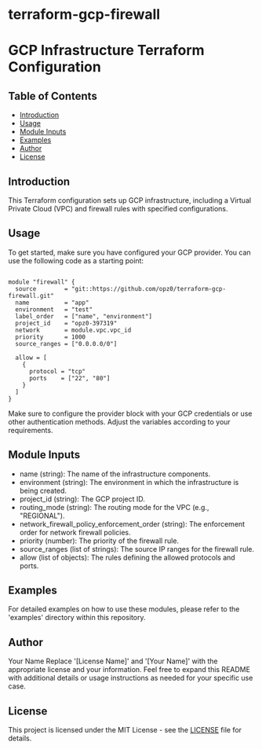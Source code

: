 # terraform-gcp-firewall
# GCP Infrastructure Terraform Configuration

## Table of Contents

- [Introduction](#introduction)
- [Usage](#usage)
- [Module Inputs](#module-inputs)
- [Examples](#examples)
- [Author](#author)
- [License](#license)

## Introduction

This Terraform configuration sets up GCP infrastructure, including a Virtual Private Cloud (VPC) and firewall rules with specified configurations.

## Usage

To get started, make sure you have configured your GCP provider. You can use the following code as a starting point:

```hcl

module "firewall" {
  source        = "git::https://github.com/opz0/terraform-gcp-firewall.git"
  name          = "app"
  environment   = "test"
  label_order   = ["name", "environment"]
  project_id    = "opz0-397319"
  network       = module.vpc.vpc_id
  priority      = 1000
  source_ranges = ["0.0.0.0/0"]

  allow = [
    {
      protocol = "tcp"
      ports    = ["22", "80"]
    }
  ]
}
```
Make sure to configure the provider block with your GCP credentials or use other authentication methods. Adjust the variables according to your requirements.

## Module Inputs
- name (string): The name of the infrastructure components.
- environment (string): The environment in which the infrastructure is being created.
- project_id (string): The GCP project ID.
- routing_mode (string): The routing mode for the VPC (e.g., "REGIONAL").
- network_firewall_policy_enforcement_order (string): The enforcement order for network firewall policies.
- priority (number): The priority of the firewall rule.
- source_ranges (list of strings): The source IP ranges for the firewall rule.
- allow (list of objects): The rules defining the allowed protocols and ports.
  
## Examples
For detailed examples on how to use these modules, please refer to the 'examples' directory within this repository.
## Author
Your Name Replace '[License Name]' and '[Your Name]' with the appropriate license and your information. Feel free to expand this README with additional details or usage instructions as needed for your specific use case.

## License
This project is licensed under the MIT License - see the [LICENSE](https://github.com/opz0/terraform-gcp-firewall/blob/readme/LICENCE) file for details.
